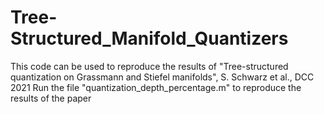 # Tree-Structured_Manifold_Quantizers
This code can be used to reproduce the results of "Tree-structured quantization on Grassmann and Stiefel manifolds", S. Schwarz et al., DCC 2021
Run the file "quantization_depth_percentage.m" to reproduce the results of the paper
